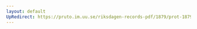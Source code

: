 ```yaml
---
layout: default
UpRedirect: https://pruto.im.uu.se/riksdagen-records-pdf/1879/prot-1879--ak--026.pdf
---
```

